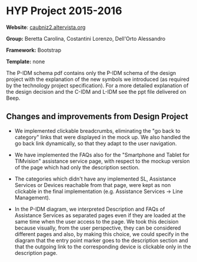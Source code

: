 # HYP Project 2015-2016
**Website**: [caubniz2.altervista.org](http://caubniz2.altervista.org/)

**Group:** Beretta Carolina, Costantini Lorenzo, Dell'Orto Alessandro

**Framework:** Bootstrap

**Template:** none

The P-IDM schema pdf contains only the P-IDM schema of the design project with the explanation of the new symbols we introduced (as required by the technology project specification). For a more detailed explanation of the design decision and the C-IDM and L-IDM see the ppt file delivered on Beep.



## Changes and improvements from Design Project

+ We implemented clickable breadcrumbs, eliminating the "go back to category" links that were displayed in the mock up. We also handled the go back link dynamically, so that they adapt to the user navigation.

+ We have implemented the FAQs also for the "Smartphone and Tablet for TIMvision" assistance service page, with respect to the mockup version of the page which had only the description section.

+ The categories which didn't have any implemented SL, Assistance Services or Devices reachable from that page, were kept as non clickable in the final implementation (e.g. Assistance Services -> Line Management).

+ In the P-IDM diagram, we interpreted Description and FAQs of Assistance Services as separated pages even if they are loaded at the same time when the user access to the page. We took this decision because visually, from the user perspective, they can be considered different pages and also, by making this choice, we could specify in the diagram that the entry point marker goes to the description section and that the outgoing link to the corresponding device is clickable only in the description page.
